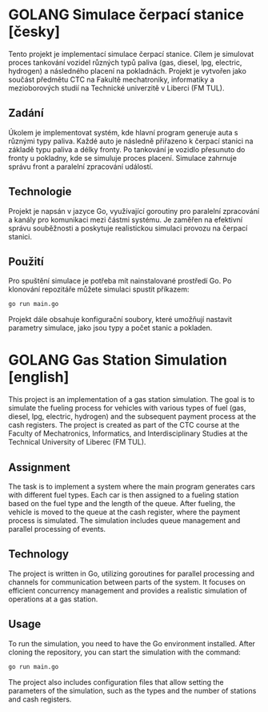# GOLANG Simulace čerpací stanice [česky]

Tento projekt je implementací simulace čerpací stanice. Cílem je simulovat proces tankování vozidel různých typů paliva 
(gas, diesel, lpg, electric, hydrogen) a následného placení na pokladnách. Projekt je vytvořen jako součást předmětu CTC
na Fakultě mechatroniky, informatiky a mezioborových studií na Technické univerzitě v Liberci (FM TUL).

## Zadání
Úkolem je implementovat systém, kde hlavní program generuje auta s různými typy paliva. Každé auto je následně přiřazeno
k čerpací stanici na základě typu paliva a délky fronty. Po tankování je vozidlo přesunuto do fronty u pokladny, kde se 
simuluje proces placení. Simulace zahrnuje správu front a paralelní zpracování událostí.

## Technologie
Projekt je napsán v jazyce Go, využívající goroutiny pro paralelní zpracování a kanály pro komunikaci mezi částmi 
systému. Je zaměřen na efektivní správu souběžnosti a poskytuje realistickou simulaci provozu na čerpací stanici.

## Použití
Pro spuštění simulace je potřeba mít nainstalované prostředí Go. Po klonování repozitáře můžete simulaci spustit 
příkazem:

```bash
go run main.go
```
Projekt dále obsahuje konfigurační soubory, které umožňují nastavit parametry simulace, jako jsou typy a počet stanic a 
pokladen.

# GOLANG Gas Station Simulation [english]

This project is an implementation of a gas station simulation. The goal is to simulate the fueling process for vehicles 
with various types of fuel (gas, diesel, lpg, electric, hydrogen) and the subsequent payment process at the cash 
registers. The project is created as part of the CTC course at the Faculty of Mechatronics, Informatics, and 
Interdisciplinary Studies at the Technical University of Liberec (FM TUL).

## Assignment
The task is to implement a system where the main program generates cars with different fuel types. Each car is then 
assigned to a fueling station based on the fuel type and the length of the queue. After fueling, the vehicle is moved 
to the queue at the cash register, where the payment process is simulated. The simulation includes queue management and 
parallel processing of events.

## Technology
The project is written in Go, utilizing goroutines for parallel processing and channels for communication between parts 
of the system. It focuses on efficient concurrency management and provides a realistic simulation of operations at a 
gas station.

## Usage
To run the simulation, you need to have the Go environment installed. After cloning the repository, you can start the 
simulation with the command:

```bash
go run main.go
```
The project also includes configuration files that allow setting the parameters of the simulation, such as the types 
and the number of stations and cash registers.